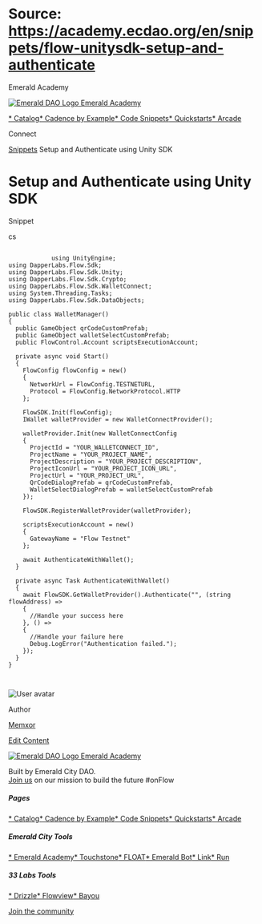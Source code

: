 # Source: https://academy.ecdao.org/en/snippets/flow-unitysdk-setup-and-authenticate

Emerald Academy





[![Emerald DAO Logo](/ea-logo.png)
Emerald Academy](/en/)


[* Catalog](/en/catalog)[* Cadence by Example](/en/cadence-by-example)[* Code Snippets](/en/snippets)[* Quickstarts](/en/quickstarts)[* Arcade](https://arcade.ecdao.org)

Connect



[Snippets](/en/snippets)
Setup and Authenticate using Unity SDK

# Setup and Authenticate using Unity SDK

Snippet

cs

```
		
			using UnityEngine;
using DapperLabs.Flow.Sdk;
using DapperLabs.Flow.Sdk.Unity;
using DapperLabs.Flow.Sdk.Crypto;
using DapperLabs.Flow.Sdk.WalletConnect;
using System.Threading.Tasks;
using DapperLabs.Flow.Sdk.DataObjects;

public class WalletManager()
{
  public GameObject qrCodeCustomPrefab;
  public GameObject walletSelectCustomPrefab;
  public FlowControl.Account scriptsExecutionAccount;

  private async void Start()
  {
    FlowConfig flowConfig = new()
    {
      NetworkUrl = FlowConfig.TESTNETURL,
      Protocol = FlowConfig.NetworkProtocol.HTTP
    };

    FlowSDK.Init(flowConfig);
    IWallet walletProvider = new WalletConnectProvider();

    walletProvider.Init(new WalletConnectConfig
    {
      ProjectId = "YOUR_WALLETCONNECT_ID",
      ProjectName = "YOUR_PROJECT_NAME",
      ProjectDescription = "YOUR_PROJECT_DESCRIPTION",
      ProjectIconUrl = "YOUR_PROJECT_ICON_URL",
      ProjectUrl = "YOUR_PROJECT_URL",
      QrCodeDialogPrefab = qrCodeCustomPrefab,
      WalletSelectDialogPrefab = walletSelectCustomPrefab
    });

    FlowSDK.RegisterWalletProvider(walletProvider);

    scriptsExecutionAccount = new()
    {
      GatewayName = "Flow Testnet"
    };

    await AuthenticateWithWallet();
  }

  private async Task AuthenticateWithWallet()
  {
    await FlowSDK.GetWalletProvider().Authenticate("", (string flowAddress) =>
    {
      //Handle your success here
    }, () =>
    {
      //Handle your failure here
      Debug.LogError("Authentication failed.");
    });
  }
}
		 
	
```

![User avatar](https://i.imgur.com/Nfww3sn.png)

Author

[Memxor](https://twitter.com/memxor_)

[Edit Content](https://github.com/emerald-dao/emerald-academy-v2/tree/main/src/lib/content/snippets/flow-unitysdk-setup-and-authenticate/readme.md)



[![Emerald DAO Logo](/ea-logo.png)
Emerald Academy](/en/)

Built by Emerald City DAO.  
[Join us](https://discord.gg/emerald-city-906264258189332541) on our mission to build the future #onFlow

##### Pages

[* Catalog](/en/catalog)[* Cadence by Example](/en/cadence-by-example)[* Code Snippets](/en/snippets)[* Quickstarts](/en/quickstarts)[* Arcade](https://arcade.ecdao.org)


##### Emerald City Tools

[* Emerald Academy](https://academy.ecdao.org/)[* Touchstone](https://touchstone.city/)[* FLOAT](https://floats.city/)[* Emerald Bot](https://bot.ecdao.org/)[* Link](https://link.ecdao.org/)[* Run](https://run.ecdao.org/)


##### 33 Labs Tools

[* Drizzle](https://drizzle33.app/)[* Flowview](https://flowview.app/)[* Bayou](https://bayou33.app/)

[Join the community](https://discord.gg/emerald-city-906264258189332541)